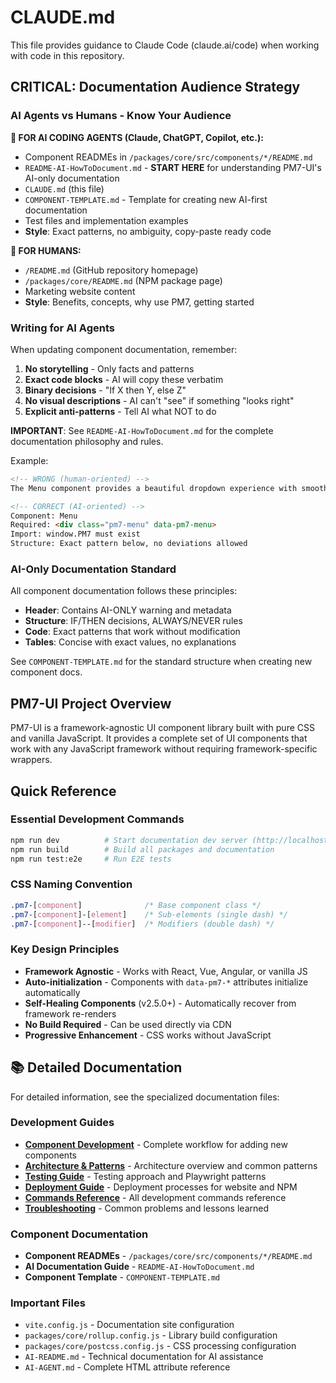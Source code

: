 # CLAUDE.md

This file provides guidance to Claude Code (claude.ai/code) when working with code in this repository.

## CRITICAL: Documentation Audience Strategy

### AI Agents vs Humans - Know Your Audience

**🤖 FOR AI CODING AGENTS (Claude, ChatGPT, Copilot, etc.):**
- Component READMEs in `/packages/core/src/components/*/README.md`
- `README-AI-HowToDocument.md` - **START HERE** for understanding PM7-UI's AI-only documentation
- `CLAUDE.md` (this file)
- `COMPONENT-TEMPLATE.md` - Template for creating new AI-first documentation
- Test files and implementation examples
- **Style**: Exact patterns, no ambiguity, copy-paste ready code

**👥 FOR HUMANS:**
- `/README.md` (GitHub repository homepage)
- `/packages/core/README.md` (NPM package page)
- Marketing website content
- **Style**: Benefits, concepts, why use PM7, getting started

### Writing for AI Agents

When updating component documentation, remember:
1. **No storytelling** - Only facts and patterns
2. **Exact code blocks** - AI will copy these verbatim
3. **Binary decisions** - "If X then Y, else Z"
4. **No visual descriptions** - AI can't "see" if something "looks right"
5. **Explicit anti-patterns** - Tell AI what NOT to do

**IMPORTANT**: See `README-AI-HowToDocument.md` for the complete documentation philosophy and rules.

Example:
```markdown
<!-- WRONG (human-oriented) -->
The Menu component provides a beautiful dropdown experience with smooth animations...

<!-- CORRECT (AI-oriented) -->
Component: Menu
Required: <div class="pm7-menu" data-pm7-menu>
Import: window.PM7 must exist
Structure: Exact pattern below, no deviations allowed
```

### AI-Only Documentation Standard

All component documentation follows these principles:
- **Header**: Contains AI-ONLY warning and metadata
- **Structure**: IF/THEN decisions, ALWAYS/NEVER rules
- **Code**: Exact patterns that work without modification
- **Tables**: Concise with exact values, no explanations

See `COMPONENT-TEMPLATE.md` for the standard structure when creating new component docs.

## PM7-UI Project Overview

PM7-UI is a framework-agnostic UI component library built with pure CSS and vanilla JavaScript. It provides a complete set of UI components that work with any JavaScript framework without requiring framework-specific wrappers.

## Quick Reference

### Essential Development Commands
```bash
npm run dev          # Start documentation dev server (http://localhost:5173)
npm run build        # Build all packages and documentation
npm run test:e2e     # Run E2E tests
```

### CSS Naming Convention
```css
.pm7-[component]              /* Base component class */
.pm7-[component]-[element]    /* Sub-elements (single dash) */
.pm7-[component]--[modifier]  /* Modifiers (double dash) */
```

### Key Design Principles
- **Framework Agnostic** - Works with React, Vue, Angular, or vanilla JS
- **Auto-initialization** - Components with `data-pm7-*` attributes initialize automatically
- **Self-Healing Components** (v2.5.0+) - Automatically recover from framework re-renders
- **No Build Required** - Can be used directly via CDN
- **Progressive Enhancement** - CSS works without JavaScript

## 📚 Detailed Documentation

For detailed information, see the specialized documentation files:

### Development Guides
- **[Component Development](docs/claude/component-development.md)** - Complete workflow for adding new components
- **[Architecture & Patterns](docs/claude/architecture.md)** - Architecture overview and common patterns
- **[Testing Guide](docs/claude/testing.md)** - Testing approach and Playwright patterns
- **[Deployment Guide](docs/claude/deployment.md)** - Deployment processes for website and NPM
- **[Commands Reference](docs/claude/commands.md)** - All development commands reference
- **[Troubleshooting](docs/claude/troubleshooting.md)** - Common problems and lessons learned

### Component Documentation
- **Component READMEs** - `/packages/core/src/components/*/README.md`
- **AI Documentation Guide** - `README-AI-HowToDocument.md`
- **Component Template** - `COMPONENT-TEMPLATE.md`

### Important Files
- `vite.config.js` - Documentation site configuration
- `packages/core/rollup.config.js` - Library build configuration
- `packages/core/postcss.config.js` - CSS processing configuration
- `AI-README.md` - Technical documentation for AI assistance
- `AI-AGENT.md` - Complete HTML attribute reference
